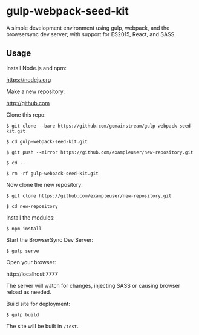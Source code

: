 # gulp-webpack-seed-kit

A simple development environment using gulp, webpack, and the browsersync dev server; with support for ES2015, React, and SASS.

## Usage

Install Node.js and npm:

https://nodejs.org

Make a new repository:

http://github.com

Clone this repo:

```
$ git clone --bare https://github.com/gomainstream/gulp-webpack-seed-kit.git

$ cd gulp-webpack-seed-kit.git

$ git push --mirror https://github.com/exampleuser/new-repository.git

$ cd ..

$ rm -rf gulp-webpack-seed-kit.git
```
Now clone the new repository:

```
$ git clone https://github.com/exampleuser/new-repository.git

$ cd new-repository
```

Install the modules:

```
$ npm install
```

Start the BrowserSync Dev Server:

```
$ gulp serve
```

Open your browser:

http://localhost:7777

The server will watch for changes, injecting SASS or causing browser reload as needed.

Build site for deployment:

```
$ gulp build
```

The site will be built in `/test`.
